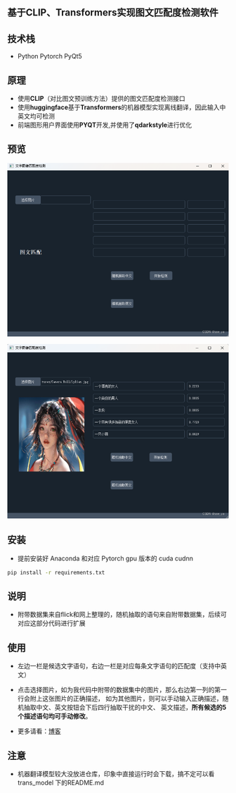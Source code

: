 ## 基于CLIP、Transformers实现图文匹配度检测软件
## 技术栈
- Python Pytorch PyQt5
## 原理
- 使用**CLIP**（对比图文预训练方法）提供的图文匹配度检测接口
- 使用**huggingface**基于**Transformers**的机器模型实现离线翻译，因此输入中英文均可检测
- 前端图形用户界面使用**PYQT**开发,并使用了**qdarkstyle**进行优化

## 预览
![](./assets/1.png)

![](./assets/2.png)

## 安装

- 提前安装好 Anaconda 和对应 Pytorch gpu 版本的 cuda cudnn

``` bash
pip install -r requirements.txt
```
## 说明
- 附带数据集来自flick和网上整理的，随机抽取的语句来自附带数据集，后续可对应这部分代码进行扩展
## 使用
- 左边一栏是候选文字语句，右边一栏是对应每条文字语句的匹配度（支持中英文）

- 点击选择图片，如为我代码中附带的数据集中的图片，那么右边第一列的第一行会附上这张图片的正确描述，
 如为其他图片，则可以手动输入正确描述，随机抽取中文、英文按钮会下后四行抽取干扰的中文、
英文描述，**所有候选的5个描述语句均可手动修改**。
- 更多请看：[博客](https://yangzi0210.github.io/2023/01/02/text4image/)

## 注意
- 机器翻译模型较大没放进仓库，印象中直接运行时会下载，搞不定可以看 trans_model 下的README.md
